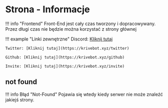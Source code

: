 # Strona - Informacje

!!! info "Frontend"
    Front-End jest cały czas tworzony i dopracowywany. Przez długi czas nie będzie można korzystać z strony głównej

!!! example "Linki zewnętrzne"
    Discord: [Kliknij tutaj](https://krivebot.xyz/discord)

    Twitter: [Kliknij tutaj](https://krivebot.xyz/twitter)

    Github: [Kliknij tutaj](https://krivebot.xyz/github)

    Invite: [Kliknij tutaj](https://krivebot.xyz/invite)

## not found

!!! info 
    Błąd "Not-Found" Pojawia się wtedy kiedy serwer nie może znaleźć jakiejś strony.